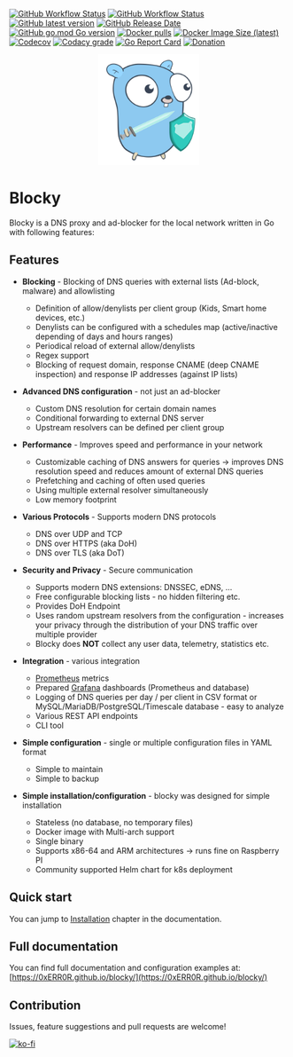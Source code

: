 [![GitHub Workflow Status](https://img.shields.io/github/actions/workflow/status/0xERR0R/blocky/makefile.yml "Make")](https://github.com/0xERR0R/blocky/actions/workflows/makefile.yml)
[![GitHub Workflow Status](https://img.shields.io/github/actions/workflow/status/0xERR0R/blocky/release.yml "Release")](https://github.com/0xERR0R/blocky/actions/workflows/release.yml)
[![GitHub latest version](https://img.shields.io/github/v/release/0xERR0R/blocky "Latest version")](https://github.com/0xERR0R/blocky/releases)
[![GitHub Release Date](https://img.shields.io/github/release-date/0xERR0R/blocky "Latest release date")](https://github.com/0xERR0R/blocky/releases)
[![GitHub go.mod Go version](https://img.shields.io/github/go-mod/go-version/0xERR0R/blocky "Go version")](#)
[![Docker pulls](https://img.shields.io/docker/pulls/spx01/blocky "Latest version")](https://hub.docker.com/r/spx01/blocky)
[![Docker Image Size (latest)](https://img.shields.io/docker/image-size/spx01/blocky/latest)](https://hub.docker.com/r/spx01/blocky)
[![Codecov](https://img.shields.io/codecov/c/gh/0xERR0R/blocky "Code coverage")](https://codecov.io/gh/0xERR0R/blocky)
[![Codacy grade](https://img.shields.io/codacy/grade/8fcd8f8420b8419c808c47af58ed9282 "Codacy grade")](#)
[![Go Report Card](https://goreportcard.com/badge/github.com/0xERR0R/blocky)](https://goreportcard.com/report/github.com/0xERR0R/blocky)
[![Donation](https://img.shields.io/badge/buy%20me%20a%20coffee-donate-blueviolet.svg)](https://ko-fi.com/0xerr0r)

<p align="center">
  <img height="200" src="https://github.com/0xERR0R/blocky/blob/main/docs/blocky.svg">
</p>

# Blocky

Blocky is a DNS proxy and ad-blocker for the local network written in Go with following features:

## Features

- **Blocking** - Blocking of DNS queries with external lists (Ad-block, malware) and allowlisting

  - Definition of allow/denylists per client group (Kids, Smart home devices, etc.)
  - Denylists can be configured with a schedules map (active/inactive depending of days and hours ranges)
  - Periodical reload of external allow/denylists
  - Regex support
  - Blocking of request domain, response CNAME (deep CNAME inspection) and response IP addresses (against IP lists)

- **Advanced DNS configuration** - not just an ad-blocker

  - Custom DNS resolution for certain domain names
  - Conditional forwarding to external DNS server
  - Upstream resolvers can be defined per client group

- **Performance** - Improves speed and performance in your network

  - Customizable caching of DNS answers for queries -> improves DNS resolution speed and reduces amount of external DNS
    queries
  - Prefetching and caching of often used queries
  - Using multiple external resolver simultaneously
  - Low memory footprint

- **Various Protocols** - Supports modern DNS protocols

  - DNS over UDP and TCP
  - DNS over HTTPS (aka DoH)
  - DNS over TLS (aka DoT)

- **Security and Privacy** - Secure communication

  - Supports modern DNS extensions: DNSSEC, eDNS, ...
  - Free configurable blocking lists - no hidden filtering etc.
  - Provides DoH Endpoint
  - Uses random upstream resolvers from the configuration - increases your privacy through the distribution of your DNS
    traffic over multiple provider
  - Blocky does **NOT** collect any user data, telemetry, statistics etc.

- **Integration** - various integration

  - [Prometheus](https://prometheus.io/) metrics
  - Prepared [Grafana](https://grafana.com/) dashboards (Prometheus and database)
  - Logging of DNS queries per day / per client in CSV format or MySQL/MariaDB/PostgreSQL/Timescale database - easy to
    analyze
  - Various REST API endpoints
  - CLI tool

- **Simple configuration** - single or multiple configuration files in YAML format

  - Simple to maintain
  - Simple to backup

- **Simple installation/configuration** - blocky was designed for simple installation

  - Stateless (no database, no temporary files)
  - Docker image with Multi-arch support
  - Single binary
  - Supports x86-64 and ARM architectures -> runs fine on Raspberry PI
  - Community supported Helm chart for k8s deployment

## Quick start

You can jump to [Installation](https://0xerr0r.github.io/blocky/latest/installation/) chapter in the documentation.

## Full documentation

You can find full documentation and configuration examples
at: [https://0xERR0R.github.io/blocky/](https://0xERR0R.github.io/blocky/)

## Contribution

Issues, feature suggestions and pull requests are welcome!

[![ko-fi](https://ko-fi.com/img/githubbutton_sm.svg)](https://ko-fi.com/G2G25XZQG)
